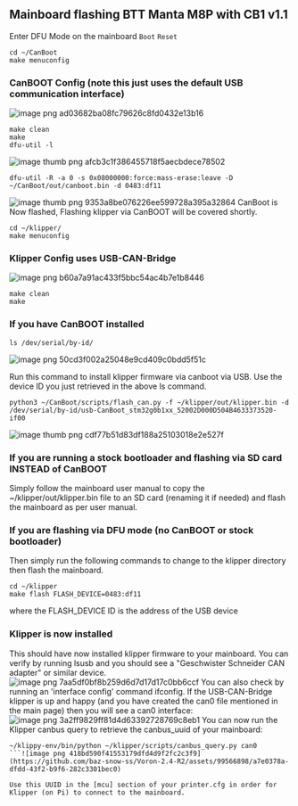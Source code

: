 ## Mainboard flashing BTT Manta M8P with CB1 v1.1

Enter DFU Mode on the mainboard  `Boot` `Reset`
```
cd ~/CanBoot
make menuconfig
```
### CanBOOT Config (note this just uses the default USB communication interface)
![image png ad03682ba08fc79626c8fd0432e13b16](https://github.com/baz-snow-ss/Voron-2.4-R2/assets/99566898/7417519c-cc2b-4d70-a39b-7f7fe73464d4)
```
make clean
make
dfu-util -l
```
![image thumb png afcb3c1f386455718f5aecbdece78502](https://github.com/baz-snow-ss/Voron-2.4-R2/assets/99566898/cfdc2fd5-1c1d-450b-8bd8-2a0d7e195099)
```
dfu-util -R -a 0 -s 0x08000000:force:mass-erase:leave -D ~/CanBoot/out/canboot.bin -d 0483:df11
```
![image thumb png 9353a8be076226ee599728a395a32864](https://github.com/baz-snow-ss/Voron-2.4-R2/assets/99566898/84ff53c3-c6f2-4fe0-94d4-2c4c0c1fae29)
CanBoot is Now flashed, Flashing klipper via CanBOOT will be covered shortly.
```
cd ~/klipper/
make menuconfig
```
### Klipper Config uses USB-CAN-Bridge
![image png b60a7a91ac433f5bbc54ac4b7e1b8446](https://github.com/baz-snow-ss/Voron-2.4-R2/assets/99566898/61f0cb8f-38d6-43cc-902e-fdc24d14ca61)
```
make clean
make
```
### If you have CanBOOT installed
```
ls /dev/serial/by-id/
```
![image png 50cd3f002a25048e9cd409c0bdd5f51c](https://github.com/baz-snow-ss/Voron-2.4-R2/assets/99566898/90e5ea8c-05b8-417d-83bc-6e329dbb83e7)

Run this command to install klipper firmware via canboot via USB. Use the device ID you just retrieved in the above ls command.
```
python3 ~/CanBoot/scripts/flash_can.py -f ~/klipper/out/klipper.bin -d /dev/serial/by-id/usb-CanBoot_stm32g0b1xx_52002D000D504B4633373520-if00
```
![image thumb png cdf77b51d83df188a25103018e2e527f](https://github.com/baz-snow-ss/Voron-2.4-R2/assets/99566898/60e09b27-806c-4ca6-b825-fd8a900a825b)

### If you are running a stock bootloader and flashing via SD card INSTEAD of CanBOOT
Simply follow the mainboard user manual to copy the ~/klipper/out/klipper.bin file to an SD card (renaming it if needed) and flash the mainboard as per user manual.
### If you are flashing via DFU mode (no CanBOOT or stock bootloader)
Then simply run the following commands to change to the klipper directory then flash the mainboard.
```
cd ~/klipper
make flash FLASH_DEVICE=0483:df11
```
where the FLASH_DEVICE ID is the address of the USB device
### Klipper is now installed

This should have now installed klipper firmware to your mainboard. You can verify by running lsusb and you should see a "Geschwister Schneider CAN adapter" or similar device.
![image png 7aa5df0bf8b259d6d7d17d17c0bb6ccf](https://github.com/baz-snow-ss/Voron-2.4-R2/assets/99566898/78b2cde7-5be8-447a-9384-7357710e6886)
You can also check by running an 'interface config' command ifconfig. If the USB-CAN-Bridge klipper is up and happy (and you have created the can0 file mentioned in the main page) then you will see a can0 interface:
![image png 3a2ff9829ff81d4d63392728769c8eb1](https://github.com/baz-snow-ss/Voron-2.4-R2/assets/99566898/3f5c9a1d-b53e-4363-a955-388215334f5c)
You can now run the Klipper canbus query to retrieve the canbus_uuid of your mainboard:
```
~/klippy-env/bin/python ~/klipper/scripts/canbus_query.py can0
```![image png 418bd590f41553179dfd4d9f2fc2c3f9](https://github.com/baz-snow-ss/Voron-2.4-R2/assets/99566898/a7e0378a-dfdd-43f2-b9f6-282c3301bec0)

Use this UUID in the [mcu] section of your printer.cfg in order for Klipper (on Pi) to connect to the mainboard.

